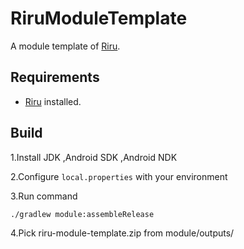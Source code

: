 # RiruModuleTemplate

A module template of [Riru](https://github.com/RikkaApps/Riru).

## Requirements

* [Riru](https://github.com/RikkaApps/Riru) installed.

## Build

  1.Install JDK ,Android SDK ,Android NDK

  2.Configure `local.properties` with your environment

  3.Run command 

``` Gradle 
./gradlew module:assembleRelease
```
  4.Pick riru-module-template.zip from module/outputs/
